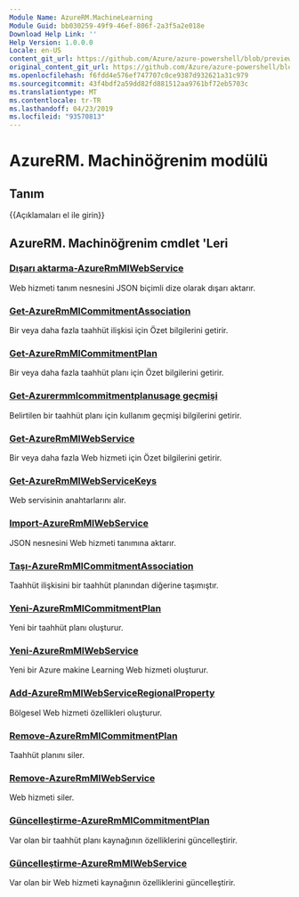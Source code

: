 ```yaml
---
Module Name: AzureRM.MachineLearning
Module Guid: bb030259-49f9-46ef-806f-2a3f5a2e018e
Download Help Link: ''
Help Version: 1.0.0.0
Locale: en-US
content_git_url: https://github.com/Azure/azure-powershell/blob/preview/src/ResourceManager/MachineLearning/Commands.MachineLearning/help/AzureRM.MachineLearning.md
original_content_git_url: https://github.com/Azure/azure-powershell/blob/preview/src/ResourceManager/MachineLearning/Commands.MachineLearning/help/AzureRM.MachineLearning.md
ms.openlocfilehash: f6fdd4e576ef747707c0ce9387d932621a31c979
ms.sourcegitcommit: 43f4bdf2a59dd82fd881512aa9761bf72eb5703c
ms.translationtype: MT
ms.contentlocale: tr-TR
ms.lasthandoff: 04/23/2019
ms.locfileid: "93570813"
---
```

# AzureRM. Machinöğrenim modülü
## Tanım
{{Açıklamaları el ile girin}}

## AzureRM. Machinöğrenim cmdlet 'Leri
### [Dışarı aktarma-AzureRmMlWebService](Export-AzureRmMlWebService.md)
Web hizmeti tanım nesnesini JSON biçimli dize olarak dışarı aktarır.

### [Get-AzureRmMlCommitmentAssociation](Get-AzureRmMlCommitmentAssociation.md)
Bir veya daha fazla taahhüt ilişkisi için Özet bilgilerini getirir.

### [Get-AzureRmMlCommitmentPlan](Get-AzureRmMlCommitmentPlan.md)
Bir veya daha fazla taahhüt planı için Özet bilgilerini getirir.

### [Get-Azurermmlcommitmentplanusage geçmişi](Get-AzureRmMlCommitmentPlanUsageHistory.md)
Belirtilen bir taahhüt planı için kullanım geçmişi bilgilerini getirir.

### [Get-AzureRmMlWebService](Get-AzureRmMlWebService.md)
Bir veya daha fazla Web hizmeti için Özet bilgilerini getirir.

### [Get-AzureRmMlWebServiceKeys](Get-AzureRmMlWebServiceKeys.md)
Web servisinin anahtarlarını alır.

### [Import-AzureRmMlWebService](Import-AzureRmMlWebService.md)
JSON nesnesini Web hizmeti tanımına aktarır.

### [Taşı-AzureRmMlCommitmentAssociation](Move-AzureRmMlCommitmentAssociation.md)
Taahhüt ilişkisini bir taahhüt planından diğerine taşımıştır.

### [Yeni-AzureRmMlCommitmentPlan](New-AzureRmMlCommitmentPlan.md)
Yeni bir taahhüt planı oluşturur.

### [Yeni-AzureRmMlWebService](New-AzureRmMlWebService.md)

Yeni bir Azure makine Learning Web hizmeti oluşturur.

### [Add-AzureRmMlWebServiceRegionalProperty](Add-AzureRmMlWebServiceRegionalProperty.md)
Bölgesel Web hizmeti özellikleri oluşturur.

### [Remove-AzureRmMlCommitmentPlan](Remove-AzureRmMlCommitmentPlan.md)
Taahhüt planını siler.

### [Remove-AzureRmMlWebService](Remove-AzureRmMlWebService.md)
Web hizmeti siler.

### [Güncelleştirme-AzureRmMlCommitmentPlan](Update-AzureRmMlCommitmentPlan.md)
Var olan bir taahhüt planı kaynağının özelliklerini güncelleştirir.

### [Güncelleştirme-AzureRmMlWebService](Update-AzureRmMlWebService.md)
Var olan bir Web hizmeti kaynağının özelliklerini güncelleştirir.

